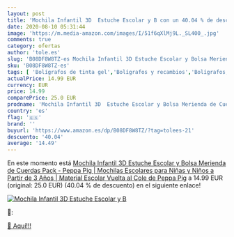 ```yaml
---
layout: post
title: 'Mochila Infantil 3D  Estuche Escolar y B con un 40.04 % de descuento'
date: 2020-08-10 05:31:44
image: 'https://m.media-amazon.com/images/I/51f6qXlMj9L._SL400_.jpg'
comments: true
category: ofertas
author: 'tole.es'
slug: 'B08DF8W8TZ-es Mochila Infantil 3D Estuche Escolar y Bolsa Merienda de...'
sku: 'B08DF8W8TZ-es'
tags: [ 'Bolígrafos de tinta gel','Bolígrafos y recambios','Bolígrafos, lápices y útiles de escritura','Oficina y papelería','Recambios para bolígrafos y plumas','escolar','material','mochila', ]
actualPrice: 14.99 EUR
currency: EUR
price: 14.99
comparePrice: 25.0 EUR
prodname: 'Mochila Infantil 3D  Estuche Escolar y Bolsa Merienda de Cuerdas Pack - Peppa Pig | Mochilas Escolares para Niñas y Niños a Partir de 3 Años | Material Escolar Vuelta al Cole de Peppa Pig'
country: 'es'
flag: '🇪🇸'
brand: ''
buyurl: 'https://www.amazon.es/dp/B08DF8W8TZ/?tag=tolees-21'
descuento: '40.04'
average: '14.49'
---
```


En este momento está [Mochila Infantil 3D  Estuche Escolar y Bolsa Merienda de Cuerdas Pack - Peppa Pig | Mochilas Escolares para Niñas y Niños a Partir de 3 Años | Material Escolar Vuelta al Cole de Peppa Pig](https://www.amazon.es/dp/B08DF8W8TZ/?tag=tolees-21) a 14.99 EUR (original: 25.0 EUR) (40.04 %  de descuento) en el siguiente enlace!

[![Mochila Infantil 3D  Estuche Escolar y B](https://m.media-amazon.com/images/I/51f6qXlMj9L._SL400_.jpg)](https://www.amazon.es/dp/B08DF8W8TZ/?tag=tolees-21)

🔎:


[🛒 Aquí!!!](https://www.amazon.es/dp/B08DF8W8TZ/?tag=tolees-21)
